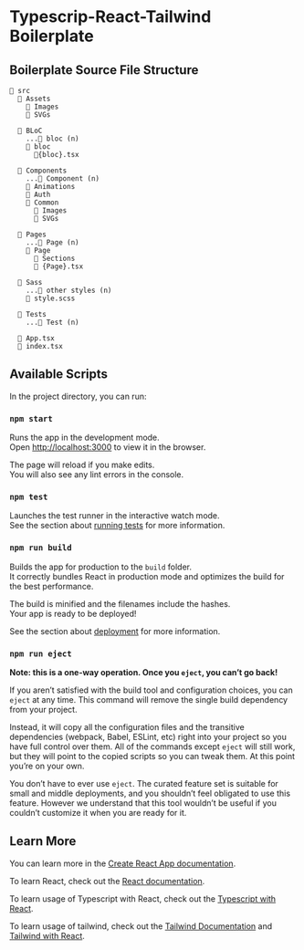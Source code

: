 # Typescrip-React-Tailwind Boilerplate

## Boilerplate Source File Structure

```
📂 src
  📂 Assets
    📁 Images
    📁 SVGs

  📂 BLoC
    ...📁 bloc (n)
    📂 bloc
      📄{bloc}.tsx

  📂 Components
    ...📁 Component (n)
    📁 Animations
    📁 Auth
    📂 Common
      📁 Images
      📁 SVGs

  📂 Pages
    ...📁 Page (n)
    📂 Page
      📁 Sections
      📄 {Page}.tsx

  📂 Sass
    ...📁 other styles (n)
    📄 style.scss

  📂 Tests
    ...📁 Test (n)

  📄 App.tsx
  📄 index.tsx

```

## Available Scripts

In the project directory, you can run:

### `npm start`

Runs the app in the development mode.\
Open [http://localhost:3000](http://localhost:3000) to view it in the browser.

The page will reload if you make edits.\
You will also see any lint errors in the console.

### `npm test`

Launches the test runner in the interactive watch mode.\
See the section about [running tests](https://facebook.github.io/create-react-app/docs/running-tests) for more information.

### `npm run build`

Builds the app for production to the `build` folder.\
It correctly bundles React in production mode and optimizes the build for the best performance.

The build is minified and the filenames include the hashes.\
Your app is ready to be deployed!

See the section about [deployment](https://facebook.github.io/create-react-app/docs/deployment) for more information.

### `npm run eject`

**Note: this is a one-way operation. Once you `eject`, you can’t go back!**

If you aren’t satisfied with the build tool and configuration choices, you can `eject` at any time. This command will remove the single build dependency from your project.

Instead, it will copy all the configuration files and the transitive dependencies (webpack, Babel, ESLint, etc) right into your project so you have full control over them. All of the commands except `eject` will still work, but they will point to the copied scripts so you can tweak them. At this point you’re on your own.

You don’t have to ever use `eject`. The curated feature set is suitable for small and middle deployments, and you shouldn’t feel obligated to use this feature. However we understand that this tool wouldn’t be useful if you couldn’t customize it when you are ready for it.

## Learn More

You can learn more in the [Create React App documentation](https://facebook.github.io/create-react-app/docs/getting-started).

To learn React, check out the [React documentation](https://reactjs.org/).

To learn usage of Typescript with React, check out the [Typescript with React](https://www.typescriptlang.org/docs/handbook/react.html).

To learn usage of tailwind, check out the [Tailwind Documentation](https://tailwindcss.com/docs/installation) and [Tailwind with React](https://tailwindcss.com/docs/guides/create-react-app).
